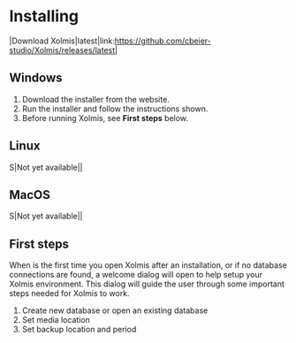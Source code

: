 # Installing

|Download Xolmis|latest|link:https://github.com/cbeier-studio/Xolmis/releases/latest|

## Windows

1. Download the installer from the website.
2. Run the installer and follow the instructions shown.
3. Before running Xolmis, see **First steps** below.

## Linux

S|Not yet available||

## MacOS

S|Not yet available||

## First steps

When is the first time you open Xolmis after an installation, or if no database connections are found, a welcome dialog will open to help setup your Xolmis environment. This dialog will guide the user through some important steps needed for Xolmis to work.

1. Create new database or open an existing database
2. Set media location
3. Set backup location and period
